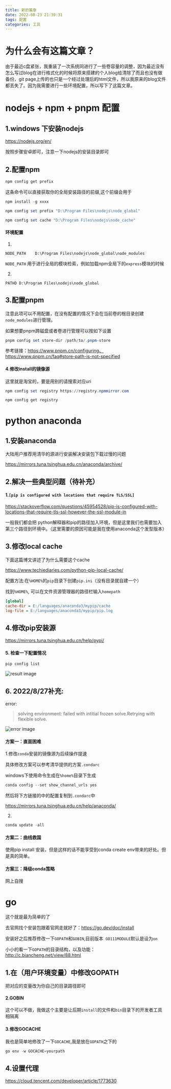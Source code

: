 ```yaml
---
title: 新的篇章
date: 2022-08-23 21:39:31
tags: 配置
categories: 工具
---
```

# 为什么会有这篇文章？
由于最近c盘紧张，我重装了一次系统同进行了一些卷容量的调整，因为最近没有怎么写过blog在进行格式化的时候将原来搭建的个人blog给清除了而且也没有做备份，git page上传的也只是一个经过处理后的html文件，所以我原来的blog文件都丢失了。因为我需要进行一些环境配置，所以写下了这篇文章。

# nodejs + npm + pnpm 配置

## 1.windows 下安装nodejs

https://nodejs.org/en/

按照步骤安卓即可，注意一下nodejs的安装目录即可

## 2.配置npm

```powershell
npm config get prefix
```

这条命令可以直接获取你的全局安装路径的前缀,这个前缀会用于

```powershell
npm install -g xxxx
```

```powershell
npm config set prefix "D:\Program Files\nodejs\node_global"

npm config set cache "D:\Program Files\nodejs\node_cache"
```

#### 环境配置

1.

`NODE_PATH    D:\Program Files\nodejs\node_global\node_modules`

`NODE_PATH` 用于进行全局的模块检索，例如加载npm全局下的`express`模块的时候

2.

`PATHD D:\Program Files\nodejs\node_global`

## 3.配置pnpm

注意此项可以不用配置，在没有配置的情况下会在当前卷的根目录创建`node_modules`进行管理。

如果想要pnpm跨磁盘或者卷进行管理可以按如下设置

```powershell
pnpm config set store-dir /path/to/.pnpm-store
```

参考链接：https://www.pnpm.cn/configuring、https://www.pnpm.cn/faq#store-path-is-not-specified

#### 4.修改install的镜像源

这里就是淘宝的，要是用别的请搜索对应uri

```powershell
npm config set registry https://registry.npmmirror.com
```

```powershell
npm config get registry
```



# python anaconda

## 1.安装anaconda

大陆用户推荐用清华的源进行安装解决安装包下载过慢的问题

https://mirrors.tuna.tsinghua.edu.cn/anaconda/archive/

## 2.解决一些典型问题（待补充）

#### 1.`[pip is configured with locations that require TLS/SSL]`

https://stackoverflow.com/questions/45954528/pip-is-configured-with-locations-that-require-tls-ssl-however-the-ssl-module-in

一般我们都会把 python解释器和pip的路径加入环境，但是这里我们也需要加入第三个路径到环境中。（这里需要的原因可能是我在使用anaconda这个发型版本）

## 3.修改local cache

下面这篇博文讲述了为什么需要这个cache

https://www.techiediaries.com/python-pip-local-cache/

配置方法:在`%HOME%`的`pip`目录下创建`pip.ini`（没有目录就自建一个）

找到`%HOME%`, 可以在文件资源管理器的路径栏输入`homepath`

```ini
[global]
cache-dir = E:/languages/anaconda3/mypip/cache
log-file = E:/languages/anaconda3/mypip/pip.log
```

## 4.修改pip安装源

https://mirrors.tuna.tsinghua.edu.cn/help/pypi/

#### 5. 检查一下配置情况

```powershell
pip config list
```

![result image](image-20220823141458429.png)

## 6. 2022/8/27补充:

error:

> solving environment: failed with intitial frozen solve.Retrying with flexible solve.

![error image](image-20220827185106780.png)

#### 方案一：直面困难

1.修改`conda`安装的镜像源为后续操作提速

具体修改方案可以参考清华提供的方案`.condarc`

windows下使用命令生成在`%home%`目录下生成

```powershell
conda config --set show_channel_urls yes
```

然后将下方链接的中的配置复制到`.condarc`中

https://mirrors.tuna.tsinghua.edu.cn/help/anaconda/

2. 

```powershell
conda update -all
```



#### 方案二：曲线救国

使用pip install 安装，但是这样的话不能享受到conda create env带来的好处。但是真的简单。

#### 方案三：降级conda策略

网上自搜

# go

这个就是最为简单的了

去官网找个安装包跟着官网走就好了：https://go.dev/doc/install

安装好之后推荐修改一下`GOPATH`和`GOBIN`,目前版本` GO111MODULE`默认是设为`on`

小小的看一下`GOPATH`的目录结构，以及功能：http://c.biancheng.net/view/88.html

## 1.在（用户环境变量）中修改GOPATH

把对应的变量改为你自己的目录路径即可

#### 2.GOBIN

这个可以不做，我做这个主要是让后期`install`的文件和`bin`目录下的开发者工具相隔离

#### 3.修改GOCACHE

我也是简单地修改了一下`GOCACHE`,我是放在`GOPATH`之下的

```powershell
go env -w GOCACHE=yourpath
```

## 4.设置代理

https://cloud.tencent.com/developer/article/1773630